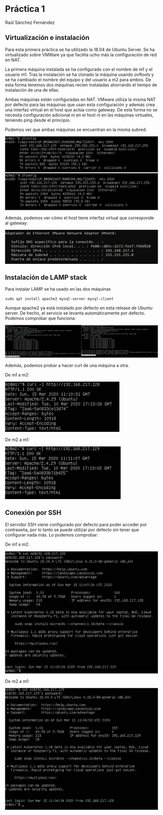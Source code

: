 # Práctica 1

Raúl Sánchez Fernández

## Virtualización e instalación

Para esta primera práctica se ha utilizado la 18.04 de Ubuntu Server. Se ha virtualizado sobre VMWare ya que facilita ucho más la configuración de red en NAT. 

La primera  máquina instalada se ha configurado con el nombre de m1 y el usuario m1. Tras la instalación se ha clonado la máquina usando ovftools y se ha cambiado el nombre del equipo y del usuario a m2 para ambos. De esta forma tenemos dos máquinas recien instaladas ahorrando el tiempo de instalación de una de ellas.

Ambas máquinas están configuradas en NAT. VMware utiliza la misma NAT por defecto para las máquinas que usan esta configuración y además crea una interfaz virtual en el host que actúa como gateway. De esta forma no se necesita configuración adicional ni en el host ni en las máquinas virtuales, teniendo ping desde el principio.

Podemos ver que ambas máquinas se encuentran en la misma subred:

![network_m1.JPG](./images/network_m1.JPG)
![network_m2.JPG](./images/network_m2.JPG)

Además, podemos ver cómo el host tiene interfaz virtual que corresponde al gateway:

![network_host.JPG](./images/network_host.JPG)

## Instalación de LAMP stack

Para instalar LAMP se ha usado en las dos máquinas

`sudo apt install apache2 mysql-server mysql-client`

Aunque apache2 ya está instalado por defecto en esta release de Ubuntu server. De hecho, el servicio se levanta automáticamente por defecto. Podemos comprobar que funciona:

![apache2_running.JPG](./images/apache2_running.JPG)

Además, podemos probar a hacer curl de una máquina a otra.

De m1 a m2:

![m1tom2curl.JPG](./images/m1tom2curl.JPG)

De m2 a m1:

![m2tom1curl.JPG](./images/m2tom1curl.JPG)

## Conexión por SSH

El servidor SSH viene configurado por defecto para poder acceder por contraseña, por lo tanto se puede utilizar por defecto sin tener que configurar nada más. Lo podemos comprobar:

De m1 a m2:

![m1tom2ssh.JPG](./images/m1tom2ssh.JPG)

De m2 a m1:

![m2tom1ssh.JPG](./images/m2tom1ssh.JPG)
